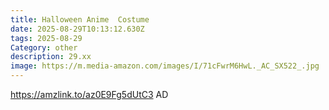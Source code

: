 ```yaml
---
title: Halloween Anime  Costume
date: 2025-08-29T10:13:12.630Z
tags: 2025-08-29
Category: other
description: 29.xx
image: https://m.media-amazon.com/images/I/71cFwrM6HwL._AC_SX522_.jpg
---
```

https://amzlink.to/az0E9Fg5dUtC3
AD